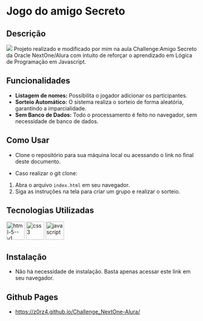 # Jogo do amigo Secreto


## Descrição

<img src="https://www.oracle.com/a/ocom/img/rh03-one-br-logo.png">
Projeto realizado e modificado por mim na aula Challenge:Amigo Secreto da Oracle NextOne/Alura com intuito de reforçar o aprendizado em Lógica de Programação em Javascript.

## Funcionalidades

* **Listagem de nomes:** Possibilita o jogador adicionar os participantes.
* **Sorteio Automático:** O sistema realiza o sorteio de forma aleatória, garantindo a imparcialidade.
* **Sem Banco de Dados:** Todo o processamento é feito no navegador, sem necessidade de banco de dados.

## Como Usar

* Clone o repositório para sua máquina local ou acessando o link no final deste documento.
   
* Caso realizar o git clone:
1.  Abra o arquivo `index.html` em seu navegador.
2.  Siga as instruções na tela para criar um grupo e realizar o sorteio.

## Tecnologias Utilizadas

<img width="48" height="48" src="https://img.icons8.com/color/48/html-5--v1.png" alt="html-5--v1"/> <img width="48" height="48" src="https://img.icons8.com/color/48/css3.png" alt="css3"/> <img width="48" height="48" src="https://img.icons8.com/fluency/48/javascript.png" alt="javascript"/>

## Instalação

* Não há necessidade de instalação. Basta apenas acessar este link em seu navegador.

## Github Pages
* https://z0rz4.github.io/Challenge_NextOne-Alura/
